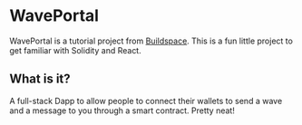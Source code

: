 # WavePortal

WavePortal is a tutorial project from [Buildspace](https://buildspace.so).  This is a fun little project to get familiar with Solidity and React.

## What is it?
A full-stack Dapp to allow people to connect their wallets to send a wave and a message to you through a smart contract.  Pretty neat!
